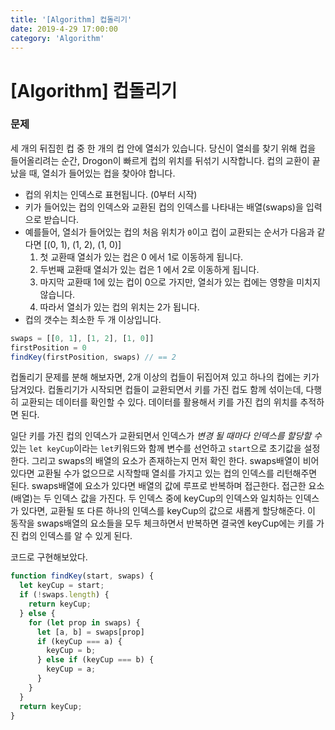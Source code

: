 ```yaml
---
title: '[Algorithm] 컵돌리기'
date: 2019-4-29 17:00:00
category: 'Algorithm'
---
```

# [Algorithm] 컵돌리기
### 문제
세 개의 뒤집힌 컵 중 한 개의 컵 안에 열쇠가 있습니다.
당신이 열쇠를 찾기 위해 컵을 들어올리려는 순간, Drogon이 빠르게 컵의 위치를 뒤섞기 시작합니다.
컵의 교환이 끝났을 때, 열쇠가 들어있는 컵을 찾아야 합니다.

- 컵의 위치는 인덱스로 표현됩니다. (0부터 시작)
- 키가 들어있는 컵의 인덱스와 교환된 컵의 인덱스를 나타내는 배열(swaps)을 입력으로 받습니다. 
- 예를들어, 열쇠가 들어있는 컵의 처음 위치가 `0`이고 컵이 교환되는 순서가 다음과 같다면 [(0, 1), (1, 2), (1, 0)]
	1. 첫 교환때 열쇠가 있는 컵은 0 에서 1로 이동하게 됩니다.
	2. 두번째 교환때 열쇠가 있는 컵은 1 에서 2로 이동하게 됩니다.
	3. 마지막 교환때 1에 있는 컵이 0으로 가지만, 열쇠가 있는 컵에는 영향을 미치지 않습니다.
	4. 따라서 열쇠가 있는 컵의 위치는 2가 됩니다.
- 컵의 갯수는 최소한 두 개 이상입니다.
```js
swaps = [[0, 1], [1, 2], [1, 0]]
firstPosition = 0
findKey(firstPosition, swaps) // == 2
```
컵돌리기 문제를 분해 해보자면, 2개 이상의 컵들이 뒤집어져 있고 하나의 컵에는 키가 담겨있다. 
컵돌리기가 시작되면 컵들이 교환되면서 키를 가진 컵도 함께 섞이는데, 다행히 교환되는 데이터를 확인할 수 있다. 데이터를 활용해서 키를 가진 컵의 위치를 추적하면 된다.

일단 키를 가진 컵의 인덱스가 교환되면서 인덱스가 *변경 될 때마다 인덱스를 할당할 수* 있는 `let keyCup`이라는 `let`키워드와 함께 변수를 선언하고  `start`으로 초기값을 설정한다.
그리고 swaps의 배열의 요소가 존재하는지 먼저 확인 한다. 
swaps배열이 비어 있다면 교환될 수가 없으므로 시작할때 열쇠를 가지고 있는 컵의 인덱스를 리턴해주면 된다.
swaps배열에 요소가 있다면 배열의 값에 루프로 반복하며 접근한다. 
접근한 요소(배열)는 두 인덱스 값을 가진다. 두 인덱스 중에  keyCup의 인덱스와 일치하는 인덱스가 있다면, 교환될 또 다른 하나의 인덱스를 keyCup의 값으로 새롭게 할당해준다.
이 동작을 swaps배열의 요소들을 모두 체크하면서 반복하면 결국엔 keyCup에는 키를 가진 컵의 인덱스를 알 수 있게 된다.

코드로 구현해보았다.
```js
function findKey(start, swaps) {
  let keyCup = start;
  if (!swaps.length) {
    return keyCup;
  } else {
    for (let prop in swaps) {
      let [a, b] = swaps[prop]
      if (keyCup === a) {
        keyCup = b;
      } else if (keyCup === b) {
        keyCup = a;
      }
    }
  }
  return keyCup;
}
```
